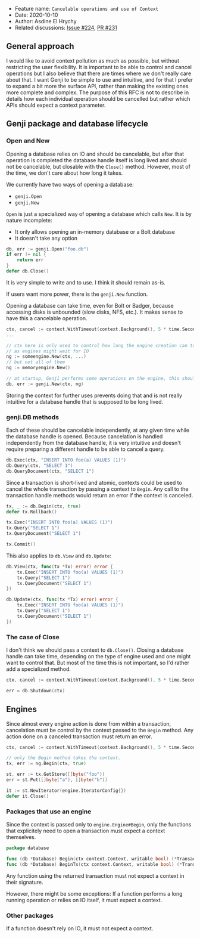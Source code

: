 - Feature name: `Cancelable operations and use of Context`
- Date: 2020-10-10
- Author: Asdine El Hrychy
- Related discussions: [Issue #224](https://github.com/genjidb/genji/issues/224), [PR #231](https://github.com/genjidb/genji/pull/231)

## General approach

I would like to avoid context pollution as much as possible, but without restricting the user flexibility. It is important to be able to control and cancel operations but I also believe that there are times where we don't really care about that.
I want Genji to be simple to use and intuitive, and for that I prefer to expand a bit more the surface API, rather than making the existing ones more complete and complex.
The purpose of this RFC is not to describe in details how each individual operation should be cancelled but rather which APIs should expect a context parameter.

## Genji package and database lifecycle

### Open and New

Opening a database relies on IO and should be cancelable, but after that operation is completed the database handle itself is long lived and should not be cancelable, but closable with the `Close()` method.
However, most of the time, we don't care about how long it takes.

We currently have two ways of opening a database:

- `genji.Open`
- `genji.New`

`Open` is just a specialized way of opening a database which calls `New`. It is by nature incomplete:

- It only allows opening an in-memory database or a Bolt database
- It doesn't take any option

```go
db, err := genji.Open("foo.db")
if err != nil {
    return err
}
defer db.Close()
```

It is very simple to write and to use. I think it should remain as-is.

If users want more power, there is the `genji.New` function.

Opening a database can take time, even for Bolt or Badger, because accessing disks is unbounded (slow disks, NFS, etc.). It makes sense to have this a cancelable operation.



```go
ctx, cancel := context.WithTimeout(context.Background(), 5 * time.Second)
...

// ctx here is only used to control how long the engine creation can take
// as engines might wait for IO
ng := someengine.New(ctx, ...)
// but not all of them
ng := memoryengine.New()

// at startup, Genji performs some operations on the engine, this should be cancelable
db, err := genji.New(ctx, ng)
```

Storing the context for further uses prevents doing that and is not really intuitive for a database handle that is supposed to be long lived.

### genji.DB methods

Each of these should be cancelable independently, at any given time while the database handle is opened.
Because cancelation is handled independently from the database handle, it is very intuitive and doesn't require preparing a different handle to be able to cancel a query.

```go
db.Exec(ctx, "INSERT INTO foo(a) VALUES (1)")
db.Query(ctx, "SELECT 1")
db.QueryDocument(ctx, "SELECT 1")
```

Since a transaction is short-lived and atomic, contexts could be used to cancel the whole transaction by passing a context to `Begin`.
Any call to the transaction handle methods would return an error if the context is canceled.

```go
tx, _ := db.Begin(ctx, true)
defer tx.Rollback()

tx.Exec("INSERT INTO foo(a) VALUES (1)")
tx.Query("SELECT 1")
tx.QueryDocument("SELECT 1")

tx.Commit()
```

This also applies to `db.View` and `db.Update`:

```go
db.View(ctx, func(tx *Tx) error) error {
    tx.Exec("INSERT INTO foo(a) VALUES (1)")
    tx.Query("SELECT 1")
    tx.QueryDocument("SELECT 1")
})

db.Update(ctx, func(tx *Tx) error) error {
    tx.Exec("INSERT INTO foo(a) VALUES (1)")
    tx.Query("SELECT 1")
    tx.QueryDocument("SELECT 1")
})
```

### The case of Close

I don't think we should pass a context to `db.Close()`. Closing a database handle can take time, depending on the type of engine used and one might want to control that.
But most of the time this is not important, so I'd rather add a specialized method.

```go
ctx, cancel := context.WithTimeout(context.Background(), 5 * time.Second)

err = db.Shutdown(ctx)
```

## Engines

Since almost every engine action is done from within a transaction, cancelation must be control by the context passed to the `Begin` method. Any action done on a canceled transaction must return an error.

```go
ctx, cancel := context.WithTimeout(context.Background(), 5 * time.Second)

// only the Begin method takes the context.
tx, err := ng.Begin(ctx, true)

st, err := tx.GetStore([]byte("foo"))
err = st.Put([]byte("a"), []byte("b"))

it := st.NewIterator(engine.IteratorConfig{})
defer it.Close()
```

### Packages that use an engine

Since the context is passed only to `engine.Engine#Begin`, only the functions that explicitely need to open a transaction must expect a context themselves.

```go
package database

func (db *Database) Begin(ctx context.Context, writable bool) (*Transaction, error)
func (db *Database) BeginTx(ctx context.Context, writable bool) (*Transaction, error)
```

Any function using the returned transaction must not expect a context in their signature.

However, there might be some exceptions: If a function performs a long running operation or relies on IO itself, it must expect a context.

### Other packages

If a function doesn't rely on IO, it must not expect a context.
